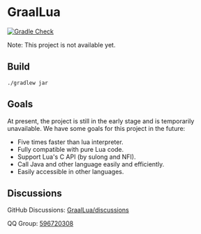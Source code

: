 # GraalLua 

[![Gradle Check](https://github.com/Glavo/GraalLua/workflows/Gradle%20Check/badge.svg?branch=main)](https://github.com/Glavo/GraalLua/actions?query=workflow%3A%22Gradle+Check%22)

Note: This project is not available yet. 

## Build



```
./gradlew jar
```

## Goals
At present, the project is still in the early stage and is temporarily unavailable.
We have some goals for this project in the future:

* Five times faster than lua interpreter. 
* Fully compatible with pure Lua code. 
* Support Lua's C API (by sulong and NFI). 
* Call Java and other language easily and efficiently. 
* Easily accessible in other languages. 

## Discussions
GitHub Discussions: [GraalLua/discussions](https://github.com/Glavo/GraalLua/discussions)

QQ Group: [596720308](https://jq.qq.com/?_wv=1027&k=qy1oDXFP)